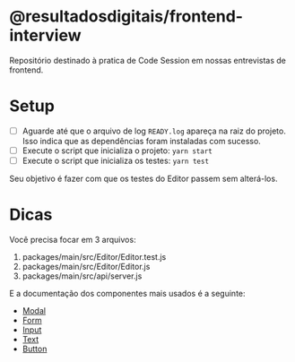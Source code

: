 # @resultadosdigitais/frontend-interview

Repositório destinado à pratica de Code Session em nossas entrevistas de frontend.

# Setup

- [ ] Aguarde até que o arquivo de log `READY.log` apareça na raiz do projeto. Isso indica que as dependências foram instaladas com sucesso.
- [ ] Execute o script que inicializa o projeto: `yarn start`
- [ ] Execute o script que inicializa os testes: `yarn test`

Seu objetivo é fazer com que os testes do Editor passem sem alterá-los.

# Dicas

Você precisa focar em 3 arquivos:

1. packages/main/src/Editor/Editor.test.js
2. packages/main/src/Editor/Editor.js
3. packages/main/src/api/server.js

E a documentação dos componentes mais usados é a seguinte:

- [Modal](https://tangram.rdstation.com.br/examples/components/modal/)
- [Form](https://tangram.rdstation.com.br/examples/components/form)
- [Input](https://tangram.rdstation.com.br/examples/components/input)
- [Text](https://tangram.rdstation.com.br/examples/components/text/)
- [Button](https://tangram.rdstation.com.br/examples/components/button/)
